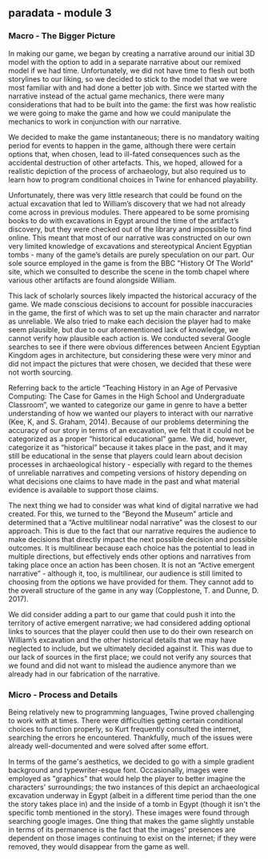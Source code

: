 ## paradata - module 3

### Macro - The Bigger Picture

In making our game, we began by creating a narrative around our initial 3D model with the option to add in a separate narrative about our remixed model if we had time. Unfortunately, we did not have time to flesh out both storylines to our liking, so we decided to stick to the model that we were most familiar with and had done a better job with. Since we started with the narrative instead of the actual game mechanics, there were many considerations that had to be built into the game: the first was how realistic we were going to make the game and how we could manipulate the mechanics to work in conjunction with our narrative.

We decided to make the game instantaneous; there is no mandatory waiting period for events to happen in the game, although there were certain options that, when chosen, lead to ill-fated consequences such as the accidental destruction of other artefacts. This, we hoped, allowed for a realistic depiction of the process of archaeology, but also required us to learn how to program conditional choices in Twine for enhanced playability.

Unfortunately, there was very little research that could be found on the actual excavation that led to William’s discovery that we had not already come across in previous modules. There appeared to be some promising books to do with excavations in Egypt around the time of the artifact’s discovery, but they were checked out of the library and impossible to find online. This meant that most of our narrative was constructed on our own very limited knowledge of excavations and stereotypical Ancient Egyptian tombs - many of the game’s details are purely speculation on our part. Our sole source employed in the game is from the BBC "History Of The World" site, which we consulted to describe the scene in the tomb chapel where various other artifacts are found alongside William.

This lack of scholarly sources likely impacted the historical accuracy of the game. We made conscious decisions to account for possible inaccuracies in the game, the first of which was to set up the main character and narrator as unreliable. We also tried to make each decision the player had to make seem plausible, but due to our aforementioned lack of knowledge, we cannot verify how plausible each action is. We conducted several Google searches to see if there were obvious differences between Ancient Egyptian Kingdom ages in architecture, but considering these were very minor and did not impact the pictures that were chosen, we decided that these were not worth sourcing.

Referring back to the article “Teaching History in an Age of Pervasive Computing: The Case for Games in the High School and Undergraduate Classroom”, we wanted to categorize our game in genre to have a better understanding of how we wanted our players to interact with our narrative (Kee, K, and S. Graham, 2014). Because of our problems determining the accuracy of our story in terms of an excavation, we felt that it could not be categorized as a proper “historical educational” game. We did, however, categorize it as “historical” because it takes place in the past, and it may still be educational in the sense that players could learn about decision processes in archaeological history - especially with regard to the themes of unreliable narratives and competing versions of history depending on what decisions one claims to have made in the past and what material evidence is available to support those claims.

The next thing we had to consider was what kind of digital narrative we had created. For this, we turned to the “Beyond the Museum” article and determined that a “Active multilinear nodal narrative” was the closest to our approach. This is due to the fact that our narrative requires the audience to make decisions that directly impact the next possible decision and possible outcomes. It is multilinear because each choice has the potential to lead in multiple directions, but effectively ends other options and narratives from taking place once an action has been chosen. It is not an “Active emergent narrative” - although it, too, is multilinear, our audience is still limited to choosing from the options we have provided for them. They cannot add to the overall structure of the game in any way (Copplestone, T. and Dunne, D. 2017).

We did consider adding a part to our game that could push it into the territory of active emergent narrative; we had considered adding optional links to sources that the player could then use to do their own research on William’s excavation and the other historical details that we may have neglected to include, but we ultimately decided against it. This was due to our lack of sources in the first place; we could not verify any sources that we found and did not want to mislead the audience anymore than we already had in our fabrication of the narrative.

### Micro - Process and Details

Being relatively new to programming languages, Twine proved challenging to work with at times. There were difficulties getting certain conditional choices to function properly, so Kurt frequently consulted the internet, searching the errors he encountered. Thankfully, much of the issues were already well-documented and were solved after some effort.

In terms of the game's aesthetics, we decided to go with a simple gradient background and typewriter-esque font. Occasionally, images were employed as "graphics" that would help the player to better imagine the characters' surroundings; the two instances of this depict an archaeological excavation underway in Egypt (albeit in a different time period than the one the story takes place in) and the inside of a tomb in Egypt (though it isn't the specific tomb mentioned in the story). These images were found through searching google images. One thing that makes the game slightly unstable in terms of its permanence is the fact that the images' presences are dependent on those images continuing to exist on the internet; if they were removed, they would disappear from the game as well.
